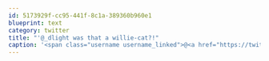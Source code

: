 ```yaml
---
id: 5173929f-cc95-441f-8c1a-389360b960e1
blueprint: text
category: twitter
title: "'@_dlight was that a willie-cat?!"
caption: '<span class="username username_linked">@<a href="https://twitter.com/_dlight" title="Битюцкий Корнилий">_dlight</a></span> was that a willie-cat?!'
---
```

